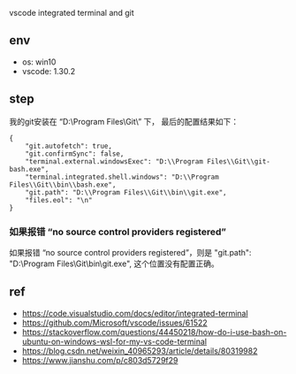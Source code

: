 

vscode integrated terminal and git

## env

- os: win10
- vscode: 1.30.2

## step

我的git安装在 “D:\\Program Files\\Git\\” 下， 最后的配置结果如下：

```
{
    "git.autofetch": true,
    "git.confirmSync": false,
    "terminal.external.windowsExec": "D:\\Program Files\\Git\\git-bash.exe",
    "terminal.integrated.shell.windows": "D:\\Program Files\\Git\\bin\\bash.exe",
    "git.path": "D:\\Program Files\\Git\\bin\\git.exe",
    "files.eol": "\n"
}
```

### 如果报错 “no source control providers registered”

如果报错 “no source control providers registered”，则是 "git.path": "D:\\Program Files\\Git\\bin\\git.exe", 这个位置没有配置正确。

## ref
- https://code.visualstudio.com/docs/editor/integrated-terminal
- https://github.com/Microsoft/vscode/issues/61522
- https://stackoverflow.com/questions/44450218/how-do-i-use-bash-on-ubuntu-on-windows-wsl-for-my-vs-code-terminal
- https://blog.csdn.net/weixin_40965293/article/details/80319982
- https://www.jianshu.com/p/c803d5729f29